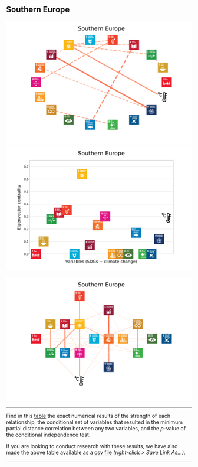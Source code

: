 ## Southern Europe

<img src="../Southern Europe/Southern Europe_circular_network_logos.png">
<img src="../Southern Europe/Southern Europe_eigenvector_centrality.png">
<br>
<br>
<img src="../Southern Europe/Southern Europe_multipartite_network_logos_cluster.png">

---

Find in this <a href="TLPH_website_tables_19-19.pdf" target="_blank">table</a> the exact numerical results of the strength of each relationship, the conditional set of variables that resulted in the minimum partial distance correlation between any two variables, and the _p_-value of the conditional independence test.

If you are looking to conduct research with these results, we have also made the above table available as a <a href="https://raw.githubusercontent.com/felix-laumann/SDG-networks/gh-pages/Results/csv/conditions_Southern Europe.csv" target="_blank" download>csv file</a> _(right-click > Save Link As...)_. 

---
